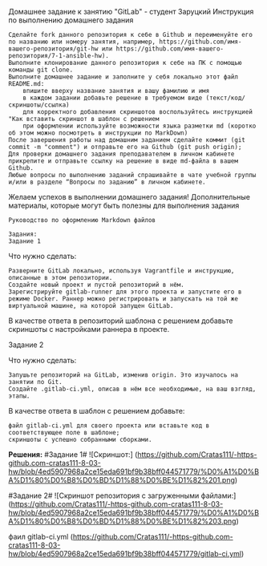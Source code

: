 Домашнее задание к занятию "GitLab" - студент Заруцкий
Инструкция по выполнению домашнего задания

    Сделайте fork данного репозитория к себе в Github и переименуйте его по названию или номеру занятия, например, https://github.com/имя-вашего-репозитория/git-hw или https://github.com/имя-вашего-репозитория/7-1-ansible-hw).
    Выполните клонирование данного репозитория к себе на ПК с помощью команды git clone.
    Выполните домашнее задание и заполните у себя локально этот файл README.md:
        впишите вверху название занятия и вашу фамилию и имя
        в каждом задании добавьте решение в требуемом виде (текст/код/скриншоты/ссылка)
        для корректного добавления скриншотов воспользуйтесь инструкцией "Как вставить скриншот в шаблон с решением
        при оформлении используйте возможности языка разметки md (коротко об этом можно посмотреть в инструкции по MarkDown)
    После завершения работы над домашним заданием сделайте коммит (git commit -m "comment") и отправьте его на Github (git push origin);
    Для проверки домашнего задания преподавателем в личном кабинете прикрепите и отправьте ссылку на решение в виде md-файла в вашем Github.
    Любые вопросы по выполнению заданий спрашивайте в чате учебной группы и/или в разделе “Вопросы по заданию” в личном кабинете.

Желаем успехов в выполнении домашнего задания!
Дополнительные материалы, которые могут быть полезны для выполнения задания

    Руководство по оформлению Markdown файлов
    
    Задания: 
    Задание 1

Что нужно сделать:

    Разверните GitLab локально, используя Vagrantfile и инструкцию, описанные в этом репозитории.
    Создайте новый проект и пустой репозиторий в нём.
    Зарегистрируйте gitlab-runner для этого проекта и запустите его в режиме Docker. Раннер можно регистрировать и запускать на той же виртуальной машине, на которой запущен GitLab.

В качестве ответа в репозиторий шаблона с решением добавьте скриншоты с настройками раннера в проекте.

Задание 2

Что нужно сделать:

    Запушьте репозиторий на GitLab, изменив origin. Это изучалось на занятии по Git.
    Создайте .gitlab-ci.yml, описав в нём все необходимые, на ваш взгляд, этапы.

В качестве ответа в шаблон с решением добавьте:

    файл gitlab-ci.yml для своего проекта или вставьте код в соответствующее поле в шаблоне;
    скриншоты с успешно собранными сборками.

**Решения:**
#Задание 1#
![Скриншот:] (https://github.com/Cratas111/-https-github.com-cratas111-8-03-hw/blob/4ed5907968a2ce15eda691bf9b38bff044571779/%D0%A1%D0%BA%D1%80%D0%B8%D0%BD%D1%88%D0%BE%D1%82%201.png)


#Задание 2#
![Скриншот репозитория с загруженными файлами:] (https://github.com/Cratas111/-https-github.com-cratas111-8-03-hw/blob/4ed5907968a2ce15eda691bf9b38bff044571779/%D0%A1%D0%BA%D1%80%D0%B8%D0%BD%D1%88%D0%BE%D1%82%203.png)

фаил gitlab-ci.yml (https://github.com/Cratas111/-https-github.com-cratas111-8-03-hw/blob/4ed5907968a2ce15eda691bf9b38bff044571779/gitlab-ci.yml)
